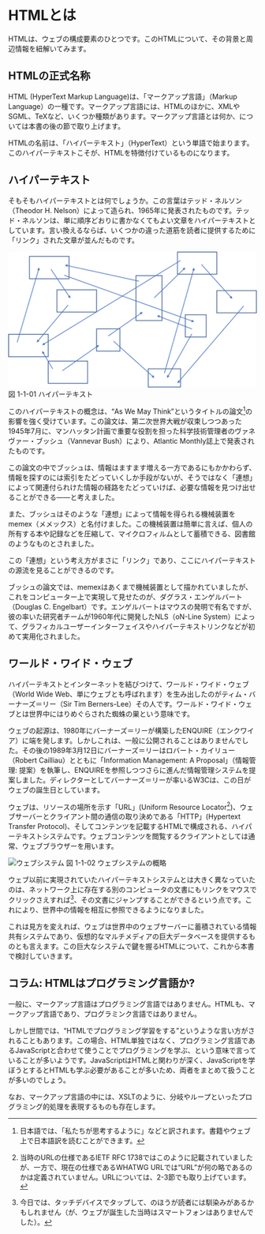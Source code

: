 <!-- たぶん、この節を書くのが一番難しいと思うので、最後に後回しにしておく -->
# HTMLとは

HTMLは、ウェブの構成要素のひとつです。このHTMLについて、その背景と周辺情報を紐解いてみます。

<!--
https://developer.mozilla.org/ja/docs/Web/HTML
-->

## HTMLの正式名称

HTML (HyperText Markup Language)は、「マークアップ言語」（Markup Language）の一種です。マークアップ言語には、HTMLのほかに、XMLやSGML、TeXなど、いくつか種類があります。マークアップ言語とは何か、については本書の後の節で取り上げます。

<!--HTMLはプログラミング言語か? はコラムとして末尾に移動-->

HTMLの名前は、「ハイパーテキスト」（HyperText）という単語で始まります。このハイパーテキストこそが、HTMLを特徴付けているものになります。

## ハイパーテキスト

そもそもハイパーテキストとは何でしょうか。この言葉はテッド・ネルソン（Theodor H. Nelson）によって造られ、1965年に発表されたものです。テッド・ネルソンは、単に順序どおりに書かなくてもよい文章をハイパーテキストとしています。言い換えるならば、いくつかの違った道筋を読者に提供するために「リンク」された文章が並んだものです。

![一般のハイパーテキスト](../img/1-1-01.png)
図 1-1-01 ハイパーテキスト

このハイパーテキストの概念は、“As We May Think”というタイトルの論文[^1]の影響を強く受けています。この論文は、第二次世界大戦が収束しつつあった1945年7月に、マンハッタン計画で重要な役割を担った科学技術管理者のヴァネヴァー・ブッシュ（Vannevar Bush）により、Atlantic Monthly誌上で発表されたものです。

この論文の中でブッシュは、情報はますます増える一方であるにもかかわらず、情報を探すのには索引をたどっていくしか手段がないが、そうではなく「連想」によって関連付られけた情報の経路をたどっていけば、必要な情報を見つけ出せることができる――と考えました。

また、ブッシュはそのような「連想」によって情報を得られる機械装置をmemex（メメックス）と名付けました。この機械装置は簡単に言えば、個人の所有する本や記録などを圧縮して、マイクロフィルムとして蓄積できる、図書館のようなものとされました。

この「連想」という考え方がまさに「リンク」であり、ここにハイパーテキストの源流を見ることができるのです。

ブッシュの論文では、memexはあくまで機械装置として描かれていましたが、これをコンピューター上で実現して見せたのが、ダグラス・エンゲルバート（Douglas C. Engelbart）です。エンゲルバートはマウスの発明で有名ですが、彼の率いた研究者チームが1960年代に開発したNLS（oN-Line System）によって、グラフィカルユーザーインターフェイスやハイパーテキストリンクなどが初めて実用化されました。

[^1]: 日本語では、「私たちが思考するように」などと訳されます。書籍やウェブ上で日本語訳を読むことができます。

## ワールド・ワイド・ウェブ

ハイパーテキストとインターネットを結びつけて、ワールド・ワイド・ウェブ（World Wide Web、単にウェブとも呼ばれます）を生み出したのがティム・バーナーズ＝リー（Sir Tim Berners-Lee）その人です。ワールド・ワイド・ウェブとは世界中にはりめぐらされた蜘蛛の巣という意味です。

ウェブの起源は、1980年にバーナーズ＝リーが構築したENQUIRE（エンクワイア）に端を発します。しかしこれは、一般に公開されることはありませんでした。その後の1989年3月12日にバーナーズ＝リーはロバート・カイリュー（Robert Cailliau）とともに「Information Management: A Proposal」（情報管理: 提案）を執筆し、ENQUIREを参照しつつさらに進んだ情報管理システムを提案しました。ディレクターとしてバーナーズ＝リーが率いるW3Cは、この日がウェブの誕生日としています。

ウェブは、リソースの場所を示す「URL」(Uniform Resource Locator[^2])、ウェブサーバーとクライアント間の通信の取り決めである「HTTP」(Hypertext Transfer Protocol)、そしてコンテンツを記載するHTMLで構成される、ハイパーテキストシステムです。ウェブコンテンツを閲覧するクライアントとしては通常、ウェブブラウザーを用います。

<!--マスタリングTCP/IP入門編第4版 P.265より借り物-->
![ウェブシステム](../img/1-1-02.png)
図 1-1-02 ウェブシステムの概略

ウェブ以前に実現されていたハイパーテキストシステムとは大きく異なっていたのは、ネットワーク上に存在する別のコンピュータの文書にもリンクをマウスでクリックさえすれば[^3]、その文書にジャンプすることができるという点です。これにより、世界中の情報を相互に参照できるようになりました。

これは見方を変えれば、ウェブは世界中のウェブサーバーに蓄積されている情報共有システムであり、仮想的なマルチメディアの巨大データベースを提供するものとも言えます。この巨大なシステムで鍵を握るHTMLについて、これから本書で検討していきます。

[^2]: 当時のURLの仕様であるIETF RFC 1738ではこのように記載されていましたが、一方で、現在の仕様であるWHATWG URLでは“URL”が何の略であるのかは定義されていません。URLについては、2-3節でも取り上げています。

[^3]: 今日では、タッチデバイスでタップして、のほうが読者には馴染みがあるかもしれません（が、ウェブが誕生した当時はスマートフォンはありませんでした）。

## コラム: HTMLはプログラミング言語か?

一般に、マークアップ言語はプログラミング言語ではありません。HTMLも、マークアップ言語であり、プログラミンク言語ではありません。

しかし世間では、“HTMLでプログラミング学習をする”というような言い方がされることもあります。この場合、HTML単独ではなく、プログラミング言語であるJavaScriptと合わせて使うことでプログラミングを学ぶ、という意味で言っていることが多いようです。JavaScriptはHTMLと関わりが深く、JavaScriptを学ぼうとするとHTMLも学ぶ必要があることが多いため、両者をまとめて扱うことが多いのでしょう。

なお、マークアップ言語の中には、XSLTのように、分岐やループといったプログラミング的処理を表現するものも存在します。
